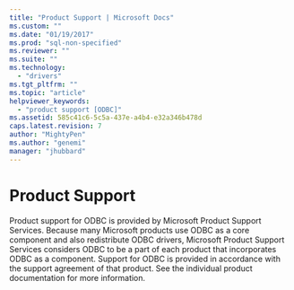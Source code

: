 ```yaml
---
title: "Product Support | Microsoft Docs"
ms.custom: ""
ms.date: "01/19/2017"
ms.prod: "sql-non-specified"
ms.reviewer: ""
ms.suite: ""
ms.technology: 
  - "drivers"
ms.tgt_pltfrm: ""
ms.topic: "article"
helpviewer_keywords: 
  - "product support [ODBC]"
ms.assetid: 585c41c6-5c5a-437e-a4b4-e32a346b478d
caps.latest.revision: 7
author: "MightyPen"
ms.author: "genemi"
manager: "jhubbard"
---
```

# Product Support
Product support for ODBC is provided by Microsoft Product Support Services. Because many Microsoft products use ODBC as a core component and also redistribute ODBC drivers, Microsoft Product Support Services considers ODBC to be a part of each product that incorporates ODBC as a component. Support for ODBC is provided in accordance with the support agreement of that product. See the individual product documentation for more information.